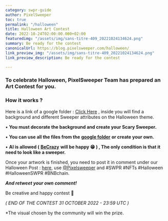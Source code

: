 ```yaml
---
category: swpr-guide
author: PixelSweeper
toc: true
permalink: "/halloween"
title: Halloween Art Contest
date: 2022-10-24T02:00:00.000+02:00
featuredimg: "/assets/img/sans-titre-409_20221024134624.png"
summary: Be ready for the contest
canonicalUrl: https://blog.pixelsweeper.com/halloween/
link_preview_img: "/assets/img/sans-titre-409_20221024134624.png"
link_preview_description: Be ready for the contest

---
```

### **To celebrate Halloween, PixelSweeper Team has prepared an Art Contest for you.**

### How it works ?

Here is a link of a google folder : [Click Here](https://drive.google.com/drive/folders/1w4oaZ4JXt_6BCNix0XJLv3kkIWP7hSs7) , inside you will find a background and different Sweeper attributes on the Halloween theme.

• **You must decorate the background and create your Scary Sweeper.**

• **You can use all the files from the** [**google folder**](https://drive.google.com/drive/folders/1w4oaZ4JXt_6BCNix0XJLv3kkIWP7hSs7) **or create your own.**

• **AI is allowed (** [**BeCrazy**](https://t.me/ElKebaboKing/) **will be happy 😁 ) , The only condition is that it need to look like a sweeper.**

Once your artwork is finished, you need to post it in comment under our Halloween Post : [here](https://twitter.com/PixelSweeper/status/1584531078731403264?t=PiTluJCQe76oVgsbp6411g&s=19), use [@Pixelsweeper](Https://Twitter.com/PixelSweeper/) and #SWPR #NFTs #Halloween #HalloweenSWPR #BNBchain.

**_And retweet your own comment!_**

Be creative and happy contest 🥳

_( END OF THE CONTEST 31 OCTOBER 2022 - 23:59 UTC )_

\*The visual chosen by the community will win the prize.